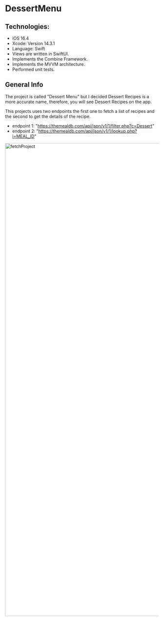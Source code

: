 # DessertMenu


## Technologies:
- iOS 16.4
- Xcode: Version 14.3.1
- Language: Swift
- Views are written in SwiftUI.
- Implements the Combine Framework.
- Implements the MVVM architecture.
- Performed unit tests.


## General Info
The project is called "Dessert Menu" but I decided Dessert Recipes is a more accurate name,
therefore, you will see Dessert Recipes on the app. 

This projects uses two endpoints the first one to fetch a list of recipes 
and the second to get the details of the recipe. 
- endpoint 1: "https://themealdb.com/api/json/v1/1/filter.php?c=Dessert"
- endpoint 2: "https://themealdb.com/api/json/v1/1/lookup.php?i=MEAL_ID"


<img width="1549" alt="fetchProject" src="https://github.com/andrearamonroy/DessertMenu/assets/54419381/e0923860-c2b6-4af2-b499-ee95d1dba358">
